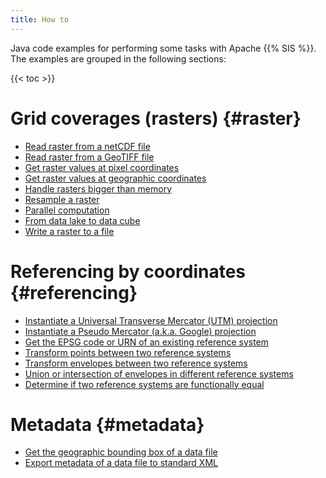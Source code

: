 ```yaml
---
title: How to
---
```


Java code examples for performing some tasks with Apache {{% SIS %}}.
The examples are grouped in the following sections:

{{< toc >}}


# Grid coverages (rasters)    {#raster}

* [Read raster from a netCDF file](howto/read_netcdf.html)
* [Read raster from a GeoTIFF file](howto/read_geotiff.html)
* [Get raster values at pixel coordinates](howto/raster_values_at_pixel_coordinates.html)
* [Get raster values at geographic coordinates](howto/raster_values_at_geographic_coordinates.html)
* [Handle rasters bigger than memory](howto/rasters_bigger_than_memory.html)
* [Resample a raster](howto/resample_raster.html)
* [Parallel computation](howto/parallel_computation.html)
* [From data lake to data cube](howto/datalake_to_datacube.html)
* [Write a raster to a file](howto/write_raster.html)


# Referencing by coordinates    {#referencing}

* [Instantiate a Universal Transverse Mercator (UTM) projection](howto/instantiate_utm_projection.html)
* [Instantiate a Pseudo Mercator (a.k.a. Google) projection](faq.html#google)
* [Get the EPSG code or URN of an existing reference system](howto/lookup_crs_urn.html)
* [Transform points between two reference systems](howto/transform_coordinates.html)
* [Transform envelopes between two reference systems](howto/transform_envelopes.html)
* [Union or intersection of envelopes in different reference systems](howto/envelopes_in_different_crs.html)
* [Determine if two reference systems are functionally equal](howto/crs_equality.html)


# Metadata    {#metadata}

* [Get the geographic bounding box of a data file](howto/geographic_bounding_box.html)
* [Export metadata of a data file to standard XML](howto/export_metadata_to_xml.html)
